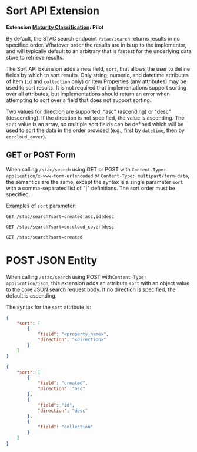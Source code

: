 # Sort API Extension

**Extension [Maturity Classification](../../../extensions/README.md#extension-maturity): Pilot**

By default, the STAC search endpoint `/stac/search` returns results in no specified order.  Whatever order the results are in is up to the implementor, and will typically default to an arbitrary that is fastest for the underlying data store to retrieve results.
 
 The Sort API Extension adds a new field, `sort`, that allows the user to define fields by which to sort results. Only string, numeric, and datetime attributes of Item (`id` and `collection` only) or Item Properties (any attributes) may be used to sort results.  It is not required that implementations support sorting over all attributes, but implementations should return an error when attempting to sort over a field that does not support sorting. 

Two values for direction are supported: "asc" (ascending) or "desc" (descending). If the direction is not specified, the value is ascending. The `sort` value is an array, so multiple sort fields can be defined which will be used to sort the data in the order provided (e.g., first by `datetime`, then by `eo:cloud_cover`).

## GET or POST Form

When calling `/stac/search` using GET or POST with `Content-Type: application/x-www-form-urlencoded` or `Content-Type: multipart/form-data`, the semantics are the same, except the syntax is a single parameter `sort` with a comma-separated list of "<name>|<direction>" definitions.  The sort order must be specified.

Examples of `sort` parameter:

    GET /stac/search?sort=created|asc,id|desc
    
    GET /stac/search?sort=eo:cloud_cover|desc
    
    GET /stac/search?sort=created

# POST JSON Entity

When calling `/stac/search` using POST with`Content-Type: application/json`, this extension adds an attribute `sort` with an object value to the core JSON search request body.  If no direction is specified, the default is ascending.

The syntax for the `sort` attribute is:

```json
{
    "sort": [
        {
            "field": "<property_name>",
            "direction": "<direction>"
        }
    ]
}
```

```json
{
    "sort": [
        {
            "field": "created",
            "direction": "asc"
        },
        {
            "field": "id",
            "direction": "desc"
        },
        {
            "field": "collection"
        }
    ]
}
```

